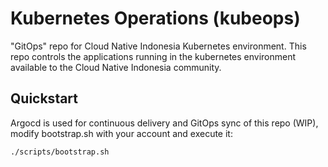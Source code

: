 # Kubernetes Operations (kubeops)
"GitOps" repo for Cloud Native Indonesia Kubernetes environment. This repo controls the applications running in the kubernetes environment available to the Cloud Native Indonesia community. 

## Quickstart

Argocd is used for continuous delivery and GitOps sync of this repo
(WIP), modify bootstrap.sh with your account and execute it:
```sh
./scripts/bootstrap.sh
```
